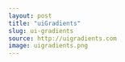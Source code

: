 ```yaml
---
layout: post
title: "uiGradients"
slug: ui-gradients 
source: http://uigradients.com
image: uigradients.png
---
```

